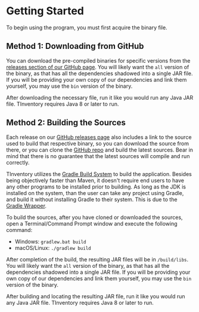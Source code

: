 # Getting Started
To begin using the program, you must first acquire the binary file.

## Method 1: Downloading from GitHub
You can download the pre-compiled binaries for specific versions from the [releases
 section of our GitHub page][1]. You will likely want the `all` version of the
 binary, as that has all the dependencies shadowed into a single JAR file. If you
 will be providing your own copy of our dependencies and link them yourself, you
 may use the `bin` version of the binary.

After downloading the necessary file, run it like you would run any Java JAR file.
 TInventory requires Java 8 or later to run.

## Method 2: Building the Sources
Each release on our [GitHub releases page][1] also includes a link to the source
 used to build that respective binary, so you can download the source from there,
 or you can clone the [GitHub repo][2] and build the latest sources. Bear in mind
 that there is no guarantee that the latest sources will compile and run correctly.

TInventory utilizes the [Gradle Build System][3] to build the application. Besides
 being objectively faster than Maven, it doesn't require end users to have any
 other programs to be installed prior to building. As long as the JDK is installed
 on the system, than the user can take any project using Gradle, and build it without
 installing Gradle to their system. This is due to the [Gradle Wrapper][4].

To build the sources, after you have cloned or downloaded the sources, open a
 Terminal/Command Prompt window and execute the following command:

* Windows: `gradlew.bat build`
* macOS/Linux: `./gradlew build`

After completion of the build, the resulting JAR files will be in `/build/libs`.
 You will likely want the `all` version of the binary, as that has all the
 dependencies shadowed into a single JAR file. If you will be providing your own
 copy of our dependencies and link them yourself, you may use the `bin` version
 of the binary.

After building and locating the resulting JAR file, run it like you would run any
 Java JAR file. TInventory requires Java 8 or later to run.

[1]: https://github.com/TInventory/Program/releases
[2]: https://github.com/TInventory/Program
[3]: https://gradle.org/
[4]: https://docs.gradle.org/current/userguide/gradle_wrapper.html
